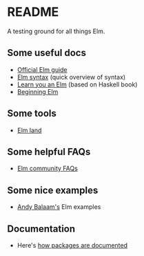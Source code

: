 # README

A testing ground for all things Elm.

## Some useful docs

- [Official Elm guide](https://guide.elm-lang.org/)
- [Elm syntax](https://elm-lang.org/docs/syntax) (quick overview of syntax)
- [Learn you an Elm](https://learnyouanelm.github.io/) (based on Haskell book)
- [Beginning Elm](https://elmprogramming.com/)

## Some tools

- [Elm land](https://elm.land)

## Some helpful FAQs

- [Elm community FAQs](https://faq.elm-community.org)

## Some nice examples

- [Andy Balaam's](https://www.artificialworlds.net/blog/category/elm/) Elm examples

## Documentation

- Here's [how packages are documented](https://package.elm-lang.org/help/documentation-format)

